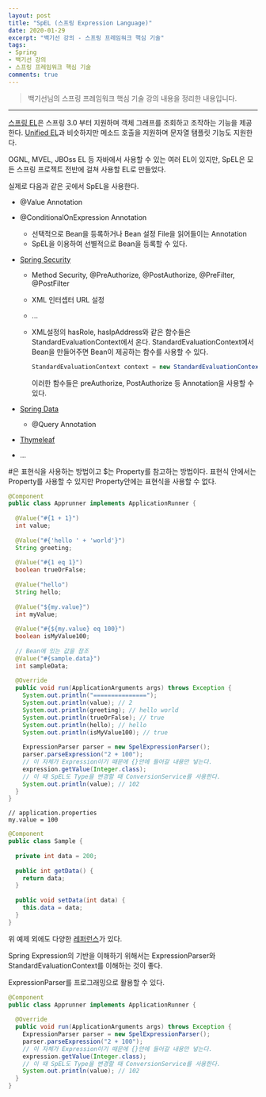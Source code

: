 ```yaml
---
layout: post 
title: "SpEL (스프링 Expression Language)"
date: 2020-01-29
excerpt: "백기선 강의 - 스프링 프레임워크 핵심 기술"
tags: 
- Spring
- 백기선 강의
- 스프링 프레임워크 핵심 기술
comments: true 
---
```


>백기선님의 스프링 프레임워크 핵심 기술 강의 내용을 정리한 내용입니다.
---

[스프링 EL](https://docs.spring.io/spring/docs/current/spring-framework-reference/core.html#expressions)은 스프링 3.0 부터 지원하며 객체 그래프를 조회하고 조작하는 기능을 제공한다. [Unified EL](https://docs.oracle.com/javaee/5/tutorial/doc/bnahq.html)과 비슷하지만 메소드 호출을 지원하며 문자열 탬플릿 기능도 지원한다.

OGNL, MVEL, JBOss EL 등 자바에서 사용할 수 있는 여러 EL이 있지만, SpEL은 모든 스프링 프로젝트 전반에 걸쳐 사용할 EL로 만들었다.

실제로 다음과 같은 곳에서 SpEL을 사용한다.

* @Value Annotation

* @ConditionalOnExpression Annotation

  * 선택적으로 Bean을 등록하거나 Bean 설정 File을 읽어들이는 Annotation
  * SpEL을 이용하여 선별적으로 Bean을 등록할 수 있다.

* [Spring Security](https://docs.spring.io/spring-security/site/docs/3.0.x/reference/el-access.html)

  * Method Security, @PreAuthorize, @PostAuthorize, @PreFilter, @PostFilter

  * XML 인터셉터 URL 설정

  * ...

  * XML설정의 hasRole, hasIpAddress와 같은 함수들은 StandardEvaluationContext에서 온다. StandardEvaluationContext에서 Bean을 만들어주면 Bean이 제공하는 함수를 사용할 수 있다. 

    ```java
    StandardEvaluationContext context = new StandardEvaluationContext(Bean);
    ```

    이러한 함수들은 preAuthorize, PostAuthorize 등 Annotation을 사용할 수 있다.

* [Spring Data](https://spring.io/blog/2014/07/15/spel-support-in-spring-data-jpa-query-definitions)

  * @Query Annotation

* [Thymeleaf](https://blog.outsider.ne.kr/997)

* ...



\#은 표현식을 사용하는 방법이고 $는 Property를 참고하는 방법이다. 표현식 안에서는 Property를 사용할 수 있지만 Property안에는 표현식을 사용할 수 없다.

```java
@Component
public class Apprunner implements ApplicationRunner {
  
  @Value("#{1 + 1}")
  int value;
  
  @Value("#{'hello ' + 'world'}")
  String greeting;
  
  @Value("#{1 eq 1}")
  boolean trueOrFalse;
  
  @Value("hello")
  String hello;
  
  @Value("${my.value}")
  int myValue;
  
  @Value("#{${my.value} eq 100}")
  boolean isMyValue100;
  
  // Bean에 있는 값을 참조
  @Value("#{sample.data}")
  int sampleData;
  
  @Override
  public void run(ApplicationArguments args) throws Exception {
    System.out.println("===============");
    System.out.println(value); // 2
    System.out.println(greeting); // hello world
    System.out.println(trueOrFalse); // true
    System.out.println(hello); // hello
    System.out.println(isMyValue100); // true
    
    ExpressionParser parser = new SpelExpressionParser();
    parser.parseExpression("2 + 100"); 
    // 이 자체가 Expression이기 때문에 {}안에 들어갈 내용만 넣는다.
    expression.getValue(Integer.class); 
    // 이 때 SpEL도 Type을 변경할 때 ConversionService를 사용한다.
    System.out.println(value); // 102
  }
}
```

```
// application.properties
my.value = 100
```

```java
@Component
public class Sample {
  
  private int data = 200;
  
  public int getData() {
    return data;
  }
  
  public void setData(int data) {
    this.data = data;
  }
}
```

위 예제 외에도 다양한 [레퍼런스](https://docs.spring.io/spring/docs/current/spring-framework-reference/core.html#expressions-language-ref)가 있다.



Spring Expression의 기반을 이해하기 위해서는 ExpressionParser와 StandardEvaluationContext를 이해하는 것이 좋다.

ExpressionParser를 프로그래밍으로 활용할 수 있다.

```java
@Component
public class Apprunner implements ApplicationRunner {
 
  @Override
  public void run(ApplicationArguments args) throws Exception {
    ExpressionParser parser = new SpelExpressionParser();
    parser.parseExpression("2 + 100"); 
    // 이 자체가 Expression이기 때문에 {}안에 들어갈 내용만 넣는다.
    expression.getValue(Integer.class); 
    // 이 때 SpEL도 Type을 변경할 때 ConversionService를 사용한다.
    System.out.println(value); // 102
  }
}
```


